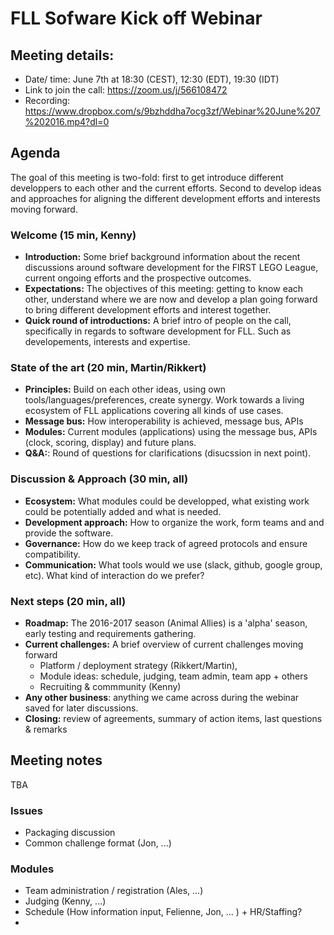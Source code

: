 # FLL Sofware Kick off Webinar 

## Meeting details:
* Date/ time: June 7th at 18:30 (CEST), 12:30 (EDT), 19:30 (IDT) 
* Link to join the call: https://zoom.us/j/566108472
* Recording: https://www.dropbox.com/s/9bzhddha7ocg3zf/Webinar%20June%207%202016.mp4?dl=0

## Agenda
The goal of this meeting is two-fold: first to get introduce different developpers to each other and the current efforts. Second to develop ideas and approaches for aligning the different development efforts and interests moving forward.

### Welcome (15 min, Kenny)
* **Introduction:** Some brief background information about the recent discussions around software development for the FIRST LEGO League, current ongoing efforts and the prospective outcomes.
* **Expectations:** The objectives of this meeting: getting to know each other, understand where we are now and develop a plan going forward to bring different development efforts and interest together.
* **Quick round of introductions:** A brief intro of people on the call, specifically in regards to software development for FLL. Such as developements, interests and expertise.

### State of the art (20 min, Martin/Rikkert)
* **Principles:** Build on each other ideas, using own tools/languages/preferences, create synergy. Work towards a living ecosystem of FLL applications covering all kinds of use cases.
* **Message bus:** How interoperability is achieved, message bus, APIs
* **Modules:** Current modules (applications) using the message bus, APIs (clock, scoring, display) and future plans.
* **Q&A:**: Round of questions for clarifications (disucssion in next point).

### Discussion & Approach (30 min, all)
* **Ecosystem:** What modules could be developped, what existing work could be potentially added and what is needed.
* **Development approach:** How to organize the work, form teams and and provide the software. 
* **Governance:** How do we keep track of agreed protocols and ensure compatibility.
* **Communication:** What tools would we use (slack, github, google group, etc). What kind of interaction do we prefer?

### Next steps (20 min, all)
* **Roadmap:** The 2016-2017 season (Animal Allies) is a 'alpha' season, early testing and requirements gathering. 
* **Current challenges:** A brief overview of current challenges moving forward
  * Platform / deployment strategy (Rikkert/Martin), 
  * Module ideas: schedule, judging, team admin, team app + others
  * Recruiting & commmunity (Kenny)
* **Any other business**: anything we came across during the webinar saved for later discussions.
* **Closing:** review of agreements, summary of action items, last questions & remarks 

## Meeting notes
TBA

### Issues
* Packaging discussion
* Common challenge format (Jon, ...)

### Modules
* Team administration / registration (Ales, ...)
* Judging (Kenny, ...)
* Schedule (How information input, Felienne, Jon, ... ) + HR/Staffing?
* 
